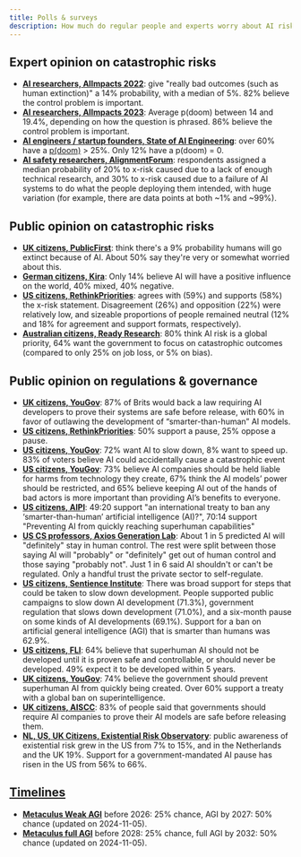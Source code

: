 ```yaml
---
title: Polls & surveys
description: How much do regular people and experts worry about AI risks and governance?
---
```


## Expert opinion on catastrophic risks

- **[AI researchers, AIImpacts 2022](https://aiimpacts.org/2022-expert-survey-on-progress-in-ai/)**: give "really bad outcomes (such as human extinction)" a 14% probability, with a median of 5%. 82% believe the control problem is important.
- **[AI researchers, AIImpacts 2023](https://wiki.aiimpacts.org/ai_timelines/predictions_of_human-level_ai_timelines/ai_timeline_surveys/2023_expert_survey_on_progress_in_ai)**: Average p(doom) between 14 and 19.4%, depending on how the question is phrased. 86% believe the control problem is important.
- **[AI engineers / startup founders, State of AI Engineering](https://elemental-croissant-32a.notion.site/State-of-AI-Engineering-2023-20c09dc1767f45988ee1f479b4a84135#694f89e86f9148cb855220ec05e9c631)**: over 60% have a [p(doom)](/pdoom) > 25%. Only 12% have a p(doom) = 0.
- **[AI safety researchers, AlignmentForum](https://web.archive.org/web/20221013014859/https://www.alignmentforum.org/posts/QvwSr5LsxyDeaPK5s/existential-risk-from-ai-survey-results)**: respondents assigned a median probability of 20% to x-risk caused due to a lack of enough technical research, and 30% to x-risk caused due to a failure of AI systems to do what the people deploying them intended, with huge variation (for example, there are data points at both \~1% and \~99%).

## Public opinion on catastrophic risks

- **[UK citizens, PublicFirst](https://publicfirst.co.uk/ai/)**: think there's a 9% probability humans will go extinct because of AI. About 50% say they're very or somewhat worried about this.
- **[German citizens, Kira](https://www.zeit.de/digital/2023-04/ki-risiken-angst-umfrage-forschung-kira)**: Only 14% believe AI will have a positive influence on the world, 40% mixed, 40% negative.
- **[US citizens, RethinkPriorities](https://rethinkpriorities.org/publications/us-public-perception-of-cais-statement-and-the-risk-of-extinction)**: agrees with (59%) and supports (58%) the x-risk statement. Disagreement (26%) and opposition (22%) were relatively low, and sizeable proportions of people remained neutral (12% and 18% for agreement and support formats, respectively).
- **[Australian citizens, Ready Research](https://theconversation.com/80-of-australians-think-ai-risk-is-a-global-priority-the-government-needs-to-step-up-225175)**: 80% think AI risk is a global priority, 64% want the government to focus on catastrophic outcomes (compared to only 25% on job loss, or 5% on bias).

## Public opinion on regulations & governance

- **[UK citizens, YouGov](https://time.com/7213096/uk-public-ai-law-poll/)**: 87% of Brits would back a law requiring AI developers to prove their systems are safe before release, with 60% in favor of outlawing the development of “smarter-than-human” AI models.
- **[US citizens, RethinkPriorities](https://forum.effectivealtruism.org/posts/ConFiY9cRmg37fs2p/us-public-opinion-of-ai-policy-and-risk)**: 50% support a pause, 25% oppose a pause.
- **[US citizens, YouGov](https://www.vox.com/future-perfect/2023/8/18/23836362/ai-slow-down-poll-regulation)**: 72% want AI to slow down, 8% want to speed up. 83% of voters believe AI could accidentally cause a catastrophic event
- **[US citizens, YouGov](https://theaipi.org/poll-shows-voters-oppose-open-sourcing-ai-models-support-regulatory-representation-on-boards-and-say-ai-risks-outweigh-benefits-2/)**: 73% believe AI companies should be held liable for harms from technology they create, 67% think the AI models’ power should be restricted, and 65% believe keeping AI out of the hands of bad actors is more important than providing AI’s benefits to everyone.
- **[US citizens, AIPI](https://www.politico.com/newsletters/digital-future-daily/2023/11/29/exclusive-what-people-actually-think-about-ai-00129147)**: 49:20 support "an international treaty to ban any ‘smarter-than-human’ artificial intelligence (AI)?", 70:14 support "Preventing AI from quickly reaching superhuman capabilities"
- **[US CS professors, Axios Generation Lab](https://www.axios.com/2023/09/05/ai-regulations-expert-survey)**: About 1 in 5 predicted AI will "definitely" stay in human control. The rest were split between those saying AI will "probably" or "definitely" get out of human control and those saying "probably not".
  Just 1 in 6 said AI shouldn't or can't be regulated. Only a handful trust the private sector to self-regulate.
- **[US citizens, Sentience Institute](https://www.sentienceinstitute.org/aims-survey-supplement-2023)**: There was broad support for steps that could be taken to slow down development. People supported public campaigns to slow down AI development (71.3%), government regulation that slows down development (71.0%), and a six-month pause on some kinds of AI developments (69.1%). Support for a ban on artificial general intelligence (AGI) that is smarter than humans was 62.9%.
- **[US citizens, FLI](https://futureoflife.org/wp-content/uploads/2025/10/FLI-Advanced-AI-Survey-Analysis-BG25-140.pdf)**: 64% believe that superhuman AI should not be developed until it is proven safe and controllable, or should never be developed. 49% expect it to be developed within 5 years.
- **[UK citizens, YouGov](https://inews.co.uk/news/politics/voters-deepfakes-ban-ai-intelligent-humans-2708693)**: 74% believe the government should prevent superhuman AI from quickly being created. Over 60% support a treaty with a global ban on superintelligence.
- **[UK citizens, AISCC](https://aiscc.org/2023/11/01/yougov-poll-83-of-brits-demand-companies-prove-ai-systems-are-safe-before-release/)**: 83% of people said that governments should require AI companies to prove their AI models are safe before releasing them.
- **[NL, US, UK Citizens, Existential Risk Observatory](https://www.existentialriskobservatory.org/papers_and_reports/Trends%20in%20Public%20Attitude%20Towards%20Existential%20Risk%20And%20Artificial%20Intelligence.pdf)**: public awareness of existential risk grew in the US from 7% to 15%, and in the Netherlands and the UK 19%. Support for a government-mandated AI pause has risen in the US from 56% to 66%.

## [Timelines](/timelines)

- **[Metaculus Weak AGI](https://www.metaculus.com/questions/3479/date-weakly-general-ai-is-publicly-known/)** before 2026: 25% chance, AGI by 2027: 50% chance (updated on 2024-11-05).
- **[Metaculus full AGI](https://www.metaculus.com/questions/5121/date-of-artificial-general-intelligence/)** before 2028: 25% chance, full AGI by 2032: 50% chance (updated on 2024-11-05).
